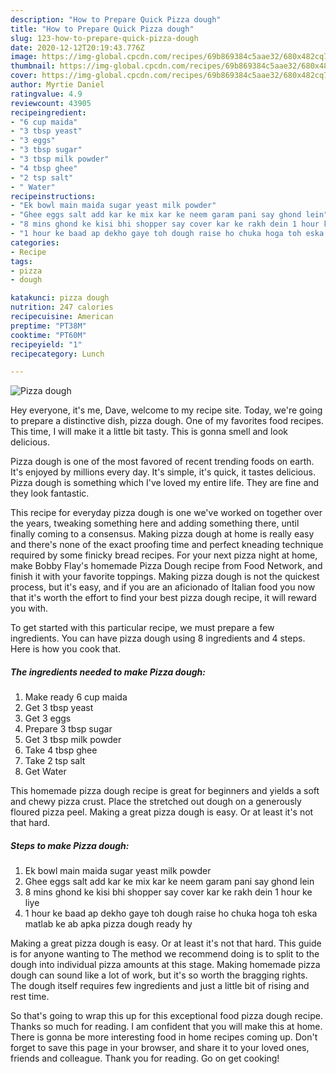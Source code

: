 ```yaml
---
description: "How to Prepare Quick Pizza dough"
title: "How to Prepare Quick Pizza dough"
slug: 123-how-to-prepare-quick-pizza-dough
date: 2020-12-12T20:19:43.776Z
image: https://img-global.cpcdn.com/recipes/69b869384c5aae32/680x482cq70/pizza-dough-recipe-main-photo.jpg
thumbnail: https://img-global.cpcdn.com/recipes/69b869384c5aae32/680x482cq70/pizza-dough-recipe-main-photo.jpg
cover: https://img-global.cpcdn.com/recipes/69b869384c5aae32/680x482cq70/pizza-dough-recipe-main-photo.jpg
author: Myrtie Daniel
ratingvalue: 4.9
reviewcount: 43905
recipeingredient:
- "6 cup maida"
- "3 tbsp yeast"
- "3 eggs"
- "3 tbsp sugar"
- "3 tbsp milk powder"
- "4 tbsp ghee"
- "2 tsp salt"
- " Water"
recipeinstructions:
- "Ek bowl main maida sugar yeast milk powder"
- "Ghee eggs salt add kar ke mix kar ke neem garam pani say ghond lein"
- "8 mins ghond ke kisi bhi shopper say cover kar ke rakh dein 1 hour ke liye"
- "1 hour ke baad ap dekho gaye toh dough raise ho chuka hoga toh eska matlab ke ab apka pizza dough ready hy"
categories:
- Recipe
tags:
- pizza
- dough

katakunci: pizza dough 
nutrition: 247 calories
recipecuisine: American
preptime: "PT38M"
cooktime: "PT60M"
recipeyield: "1"
recipecategory: Lunch

---
```



![Pizza dough](https://img-global.cpcdn.com/recipes/69b869384c5aae32/680x482cq70/pizza-dough-recipe-main-photo.jpg)

Hey everyone, it's me, Dave, welcome to my recipe site. Today, we're going to prepare a distinctive dish, pizza dough. One of my favorites food recipes. This time, I will make it a little bit tasty. This is gonna smell and look delicious.

Pizza dough is one of the most favored of recent trending foods on earth. It's enjoyed by millions every day. It's simple, it's quick, it tastes delicious. Pizza dough is something which I've loved my entire life. They are fine and they look fantastic.

This recipe for everyday pizza dough is one we&#39;ve worked on together over the years, tweaking something here and adding something there, until finally coming to a consensus. Making pizza dough at home is really easy and there&#39;s none of the exact proofing time and perfect kneading technique required by some finicky bread recipes. For your next pizza night at home, make Bobby Flay&#39;s homemade Pizza Dough recipe from Food Network, and finish it with your favorite toppings. Making pizza dough is not the quickest process, but it&#39;s easy, and if you are an aficionado of Italian food you now that it&#39;s worth the effort to find your best pizza dough recipe, it will reward you with.


To get started with this particular recipe, we must prepare a few ingredients. You can have pizza dough using 8 ingredients and 4 steps. Here is how you cook that.

<!--inarticleads1-->

##### The ingredients needed to make Pizza dough:

1. Make ready 6 cup maida
1. Get 3 tbsp yeast
1. Get 3 eggs
1. Prepare 3 tbsp sugar
1. Get 3 tbsp milk powder
1. Take 4 tbsp ghee
1. Take 2 tsp salt
1. Get  Water


This homemade pizza dough recipe is great for beginners and yields a soft and chewy pizza crust. Place the stretched out dough on a generously floured pizza peel. Making a great pizza dough is easy. Or at least it&#39;s not that hard. 

<!--inarticleads2-->

##### Steps to make Pizza dough:

1. Ek bowl main maida sugar yeast milk powder
1. Ghee eggs salt add kar ke mix kar ke neem garam pani say ghond lein
1. 8 mins ghond ke kisi bhi shopper say cover kar ke rakh dein 1 hour ke liye
1. 1 hour ke baad ap dekho gaye toh dough raise ho chuka hoga toh eska matlab ke ab apka pizza dough ready hy


Making a great pizza dough is easy. Or at least it&#39;s not that hard. This guide is for anyone wanting to The method we recommend doing is to split to the dough into individual pizza amounts at this stage. Making homemade pizza dough can sound like a lot of work, but it&#39;s so worth the bragging rights. The dough itself requires few ingredients and just a little bit of rising and rest time. 

So that's going to wrap this up for this exceptional food pizza dough recipe. Thanks so much for reading. I am confident that you will make this at home. There is gonna be more interesting food in home recipes coming up. Don't forget to save this page in your browser, and share it to your loved ones, friends and colleague. Thank you for reading. Go on get cooking!
